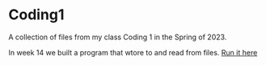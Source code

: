 # Coding1
A collection of files from my class Coding 1 in the Spring of 2023.

In week 14 we built a program that wtore to and read from files. [Run it here](https://replit.com/@SamHein23/Coding1-W14-Assignment)
